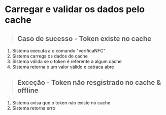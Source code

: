# Carregar e validar os dados pelo cache

> ## Caso de sucesso - Token existe no cache
1. Sistema executa a o comando "verificaNFC"
2. Sistema carrega os dados do cache
3. Sistema válida se o token é referente a algum cache
4. Sistema retorna o um valor válido e catraca abre

> ## Exceção - Token não resgistrado no cache & offline
1. Sistema avisa que o token não existe no cache
2. Sistema retorna erro